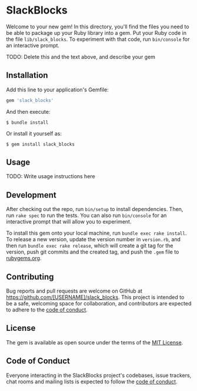 # SlackBlocks

Welcome to your new gem! In this directory, you'll find the files you need to be able to package up your Ruby library into a gem. Put your Ruby code in the file `lib/slack_blocks`. To experiment with that code, run `bin/console` for an interactive prompt.

TODO: Delete this and the text above, and describe your gem

## Installation

Add this line to your application's Gemfile:

```ruby
gem 'slack_blocks'
```

And then execute:

    $ bundle install

Or install it yourself as:

    $ gem install slack_blocks

## Usage

TODO: Write usage instructions here

## Development

After checking out the repo, run `bin/setup` to install dependencies. Then, run `rake spec` to run the tests. You can also run `bin/console` for an interactive prompt that will allow you to experiment.

To install this gem onto your local machine, run `bundle exec rake install`. To release a new version, update the version number in `version.rb`, and then run `bundle exec rake release`, which will create a git tag for the version, push git commits and the created tag, and push the `.gem` file to [rubygems.org](https://rubygems.org).

## Contributing

Bug reports and pull requests are welcome on GitHub at https://github.com/[USERNAME]/slack_blocks. This project is intended to be a safe, welcoming space for collaboration, and contributors are expected to adhere to the [code of conduct](https://github.com/[USERNAME]/slack_blocks/blob/master/CODE_OF_CONDUCT.md).

## License

The gem is available as open source under the terms of the [MIT License](https://opensource.org/licenses/MIT).

## Code of Conduct

Everyone interacting in the SlackBlocks project's codebases, issue trackers, chat rooms and mailing lists is expected to follow the [code of conduct](https://github.com/[USERNAME]/slack_blocks/blob/master/CODE_OF_CONDUCT.md).
